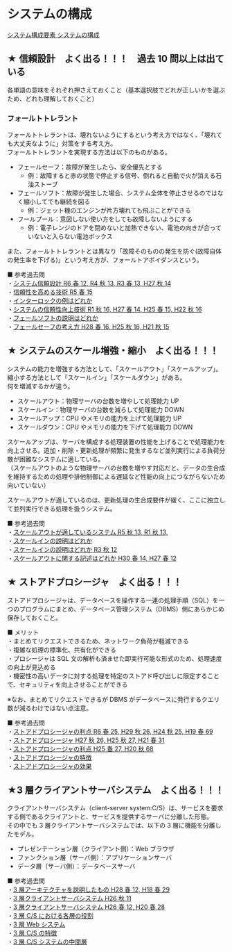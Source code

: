 # システムの構成

[システム構成要素 システムの構成](https://www.ap-siken.com/index_te.html#4_1)

## ★ 信頼設計　よく出る！！！　過去 10 問以上は出ている

各単語の意味をそれぞれ押さえておくこと（基本選択肢でどれが正しいかを選ぶため、どれも理解しておくこと）

### フォールトトレラント

フォールトトレラントは、壊れないようにするという考え方ではなく、「壊れても大丈夫なように」対策をする考え方。  
フォールトトレラントを実現する方法は以下のものがある。

- フェールセーフ：故障が発生したら、安全優先とする
  - 例：故障すると赤の状態で停止する信号、倒れると自動で火が消える石油ストーブ
- フェールソフト：故障が発生した場合、システム全体を停止させるのではなく縮小してでも継続を図る
  - 例：ジェット機のエンジンが片方壊れても飛ぶことができる
- フールプール：意図しない使い方をしても故障しないようにする
  - 例：電子レンジのドアを閉めないと加熱できない、電池の向きが合っていないと入らない電池ボックス

また、フォールトトレラントとは異なり「故障そのものの発生を防ぐ(故障自体の発生率を下げる)」という考え方が、フォールトアボイダンスという。

■ 参考過去問  
・[システム信頼設計 R6 春 12, R4 秋 13, R3 春 13, H27 秋 14](https://www.ap-siken.com/kakomon/06_haru/q12.html)  
・[信頼性を高める技術 R5 春 15](https://www.ap-siken.com/kakomon/05_haru/q15.html)  
・[インターロックの例はどれか](https://www.ap-siken.com/kakomon/03_aki/q13.html)  
・[システムの信頼性向上技術 R1 秋 16, H27 春 14, H25 春 15, H22 秋 16](https://www.ap-siken.com/kakomon/01_aki/q16.html)  
・[フェールソフトの説明はどれか](https://www.ap-siken.com/kakomon/30_haru/q15.html)  
・[フェールセーフの考え方 H28 春 16, H25 秋 16, H21 秋 15](https://www.ap-siken.com/kakomon/28_haru/q16.html)

## ★ システムのスケール増強・縮小　よく出る！！！

システムの能力を増強する方法として、「スケールアウト」「スケールアップ」。縮小する方法として「スケールイン」「スケールダウン」がある。  
何を増減するかが違う。

- スケールアウト：物理サーバの台数を増やして処理能力 UP
- スケールイン：物理サーバの台数を減らして処理能力 DOWN
- スケールアップ：CPU やメモリの能力を上げて処理能力 UP
- スケールダウン：CPU やメモリの能力を下げて処理能力 DOWN

スケールアップは、サーバを構成する処理装置の性能を上げることで処理能力を向上させる。追加・削除・更新処理が頻繁に発生するなど並列実行による負荷分散が困難なシステムに適している。  
（スケールアウトのような物理サーバの台数を増やす対応だと、データの生合成を維持するための処理や排他制御による遅延など性能の向上につながらないため向いていない）

スケールアウトが適しているのは、更新処理の生合成要件が緩く、ここに独立して並列実行できる処理を扱うシステム。

■ 参考過去問  
・[スケールアウトが適しているシステム R5 秋 13, R1 秋 13, ](https://www.ap-siken.com/kakomon/05_aki/q13.html)  
・[スケールインの説明はどれか](https://www.ap-siken.com/kakomon/05_haru/q13.html)  
・[スケールインの説明はどれか R3 秋 12](https://www.ap-siken.com/kakomon/03_aki/q12.html)  
・[スケールアウトに関する記述はどれか H30 春 14, H27 春 12](https://www.ap-siken.com/kakomon/30_haru/q14.html)

## ★ ストアドプロシージャ　よく出る！！！

ストアドプロシージャは、データベースを操作する一連の処理手順（SQL）を一つのプログラムにまとめ、データベース管理システム（DBMS）側にあらかじめ保存しておくこと。

■ メリット  
・まとめてリクエストできるため、ネットワーク負荷が軽減できる  
・複雑な処理の標準化、共有化ができる  
・プロシージャは SQL 文の解析も済ませた即実行可能な形式のため、処理速度の向上が見込める  
・機密性の高いデータに対する処理を特定のストアド呼び出しに限定することで、セキュリティを向上させることができる

※なお、まとめてリクエストできるが DBMS がデータベースに発行するクエリ数が減るわけではない点注意。

■ 参考過去問  
・[ストアドプロシージャの利点 R6 春 25, H29 秋 26, H24 秋 25, H19 春 69](https://www.ap-siken.com/kakomon/06_haru/q25.html)  
・[ストアドプロシージャ H27 秋 26, H25 秋 27, H21 春 31](https://www.ap-siken.com/kakomon/27_aki/q26.html)  
・[ストアドプロシージャの利点 H25 春 27, H20 秋 68](https://www.ap-siken.com/kakomon/25_haru/q27.html)  
・[ストアドプロシージャの特徴](https://www.ap-siken.com/kakomon/19_aki/q69.html)  
・[ストアドプロシージャの効果](https://www.ap-siken.com/kakomon/17_haru/q28.html)

## ★3 層クライアントサーバシステム　よく出る！！！

クライアントサーバシステム（client-server system:C/S）は、サービスを要求する側であるクライアントと、サービスを提供するサーバに分離した形態。  
その中でも 3 層クライアントサーバシステムでは、以下の 3 層に機能を分離したモデル。

- プレゼンテーション層（クライアント側）：Web ブラウザ
- ファンクション層（サーバ側）：アプリケーションサーバ
- データ層（サーバ側）：データベースサーバ

■ 参考過去問  
・[3 層アーキテクチャを説明したもの H28 春 12, H18 春 29](https://www.ap-siken.com/kakomon/28_haru/q12.html)  
・[3 層クライアントサーバシステム H26 秋 11](https://www.ap-siken.com/kakomon/26_aki/q11.html)  
・[3 層クライアントサーバシステム H26 春 12, H20 春 28](https://www.ap-siken.com/kakomon/26_haru/q12.html)  
・[3 層 C/S における各層の役割](https://www.ap-siken.com/kakomon/25_haru/q13.html)  
・[3 層 Web システム](https://www.ap-siken.com/kakomon/23_toku/q15.html)  
・[3 層 C/S の特徴](https://www.ap-siken.com/kakomon/19_haru/q29.html)  
・[3 層 C/S システムの中間層](https://www.ap-siken.com/kakomon/17_aki/q29.html)
